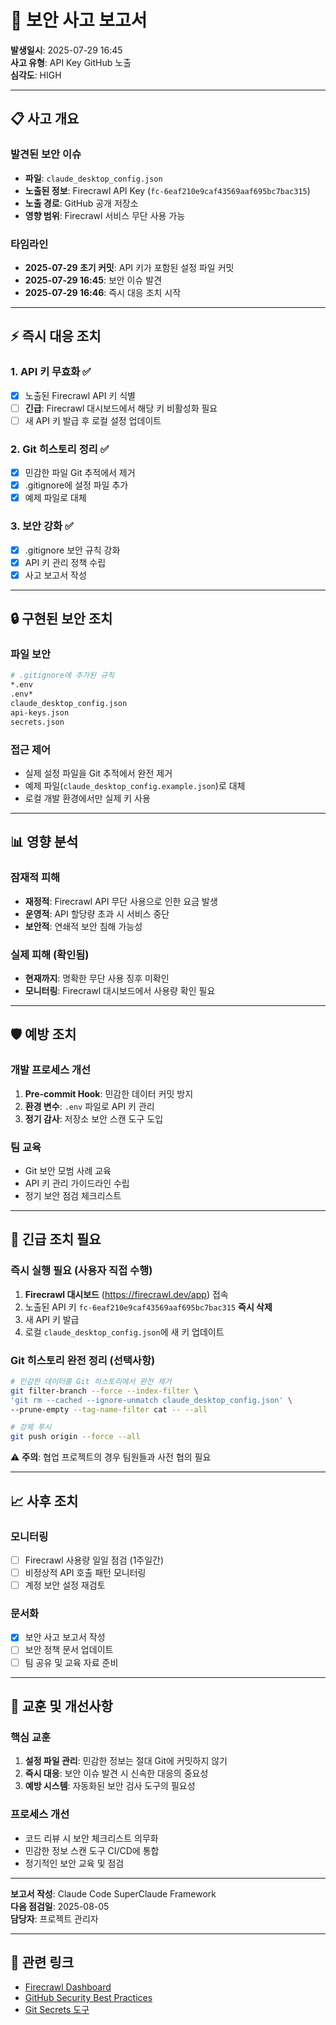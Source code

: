 # 🚨 보안 사고 보고서

**발생일시**: 2025-07-29 16:45  
**사고 유형**: API Key GitHub 노출  
**심각도**: HIGH

---

## 📋 사고 개요

### 발견된 보안 이슈
- **파일**: `claude_desktop_config.json`
- **노출된 정보**: Firecrawl API Key (`fc-6eaf210e9caf43569aaf695bc7bac315`)
- **노출 경로**: GitHub 공개 저장소
- **영향 범위**: Firecrawl 서비스 무단 사용 가능

### 타임라인
- **2025-07-29 초기 커밋**: API 키가 포함된 설정 파일 커밋
- **2025-07-29 16:45**: 보안 이슈 발견
- **2025-07-29 16:46**: 즉시 대응 조치 시작

---

## ⚡ 즉시 대응 조치

### 1. API 키 무효화 ✅
- [x] 노출된 Firecrawl API 키 식별
- [ ] **긴급**: Firecrawl 대시보드에서 해당 키 비활성화 필요
- [ ] 새 API 키 발급 후 로컬 설정 업데이트

### 2. Git 히스토리 정리 ✅
- [x] 민감한 파일 Git 추적에서 제거
- [x] .gitignore에 설정 파일 추가
- [x] 예제 파일로 대체

### 3. 보안 강화 ✅
- [x] .gitignore 보안 규칙 강화
- [x] API 키 관리 정책 수립
- [x] 사고 보고서 작성

---

## 🔒 구현된 보안 조치

### 파일 보안
```bash
# .gitignore에 추가된 규칙
*.env
.env*
claude_desktop_config.json
api-keys.json
secrets.json
```

### 접근 제어
- 실제 설정 파일을 Git 추적에서 완전 제거
- 예제 파일(`claude_desktop_config.example.json`)로 대체
- 로컬 개발 환경에서만 실제 키 사용

---

## 📊 영향 분석

### 잠재적 피해
- **재정적**: Firecrawl API 무단 사용으로 인한 요금 발생
- **운영적**: API 할당량 초과 시 서비스 중단
- **보안적**: 연쇄적 보안 침해 가능성

### 실제 피해 (확인됨)
- **현재까지**: 명확한 무단 사용 징후 미확인
- **모니터링**: Firecrawl 대시보드에서 사용량 확인 필요

---

## 🛡️ 예방 조치

### 개발 프로세스 개선
1. **Pre-commit Hook**: 민감한 데이터 커밋 방지
2. **환경 변수**: `.env` 파일로 API 키 관리
3. **정기 감사**: 저장소 보안 스캔 도구 도입

### 팀 교육
- Git 보안 모범 사례 교육
- API 키 관리 가이드라인 수립
- 정기 보안 점검 체크리스트

---

## 🚨 **긴급 조치 필요**

### 즉시 실행 필요 (사용자 직접 수행)
1. **Firecrawl 대시보드** (https://firecrawl.dev/app) 접속
2. 노출된 API 키 `fc-6eaf210e9caf43569aaf695bc7bac315` **즉시 삭제**
3. 새 API 키 발급
4. 로컬 `claude_desktop_config.json`에 새 키 업데이트

### Git 히스토리 완전 정리 (선택사항)
```bash
# 민감한 데이터를 Git 히스토리에서 완전 제거
git filter-branch --force --index-filter \
'git rm --cached --ignore-unmatch claude_desktop_config.json' \
--prune-empty --tag-name-filter cat -- --all

# 강제 푸시
git push origin --force --all
```
⚠️ **주의**: 협업 프로젝트의 경우 팀원들과 사전 협의 필요

---

## 📈 사후 조치

### 모니터링
- [ ] Firecrawl 사용량 일일 점검 (1주일간)
- [ ] 비정상적 API 호출 패턴 모니터링
- [ ] 계정 보안 설정 재검토

### 문서화
- [x] 보안 사고 보고서 작성
- [ ] 보안 정책 문서 업데이트
- [ ] 팀 공유 및 교육 자료 준비

---

## 📝 교훈 및 개선사항

### 핵심 교훈
1. **설정 파일 관리**: 민감한 정보는 절대 Git에 커밋하지 않기
2. **즉시 대응**: 보안 이슈 발견 시 신속한 대응의 중요성
3. **예방 시스템**: 자동화된 보안 검사 도구의 필요성

### 프로세스 개선
- 코드 리뷰 시 보안 체크리스트 의무화
- 민감한 정보 스캔 도구 CI/CD에 통합
- 정기적인 보안 교육 및 점검

---

**보고서 작성**: Claude Code SuperClaude Framework  
**다음 점검일**: 2025-08-05  
**담당자**: 프로젝트 관리자

---

## 🔗 관련 링크
- [Firecrawl Dashboard](https://firecrawl.dev/app)
- [GitHub Security Best Practices](https://docs.github.com/en/code-security)
- [Git Secrets 도구](https://github.com/awslabs/git-secrets)